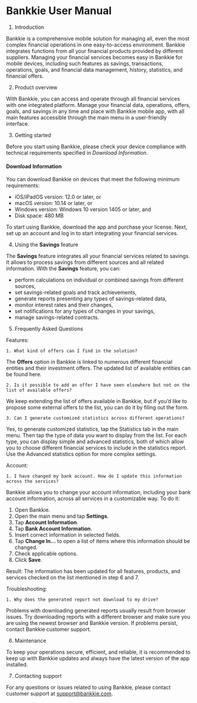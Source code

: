 # Bankkie User Manual
1. Introduction
   
Bankkie is a comprehensive mobile solution for managing all, even the most complex financial operations in one easy-to-access environment. Bankkie integrates functions from all your financial products provided by different suppliers.
Managing your financial services becomes easy in Bankkie for mobile devices, including such features as savings, transactions, operations, goals, and financial data management, history, statistics, and financial offers.

2. Product overview

With Bankkie, you can access and operate through all financial services with one integrated platform. Manage your financial data, operations, offers, goals, and savings in any time and place with Bankkie mobile app, with all main features accessible through the main menu in a user-friendly interface.

3. Getting started

Before you start using Bankkie, please check your device compliance with technical requirements specified in *Download Information*.

#### Download Information
You can download Bankkie on devices that meet the following minimum requirements:

- iOS/iPadOS version: 12.0 or later, or
- macOS version: 10.14 or later, or
- Windows version: Windows 10 version 1405 or later, and
- Disk space: 480 MB
  
To start using Bankkie, download the app and purchase your license. Next, set up an account and log in to start integrating your financial services.

4. Using the **Savings** feature
   
The **Savings** feature integrates all your financial services related to savings. It allows to process savings from different sources and all related information.
With the **Savings** feature, you can:
 - perform calculations on individual or combined savings from different sources,
  - set savings-related goals and track achievements,
  - generate reports presenting any types of savings-related data,
  - monitor interest rates and their changes,
  - set notifications for any types of changes in your savings,
  - manage savings-related contracts.

5. Frequently Asked Questions

Features:

    1. What kind of offers can I find in the solution?
The **Offers** option in Bankkie is linked to numerous different financial entities and their investment offers. The updated list of available entities can be found here.
    
    2. Is it possible to add an offer I have seen elsewhere but not on the list of available offers?
We keep extending the list of offers available in Bankkie, but if you’d like to propose some external offers to the list, you can do it by filing out the form.
    
    3. Can I generate customized statistics across different operations?
Yes, to generate customized statistics, tap the Statistics tab in the main menu. Then tap the type of data you want to display from the list. For each type, you can display simple and advanced statistics, both of which allow you to choose different financial services to include in the statistics report. Use the Advanced statistics option for more complex settings.

Account:

    1. I have changed my bank account. How do I update this information across the services?
Bankkie allows you to change your account information, including your bank account information, across all services in a customizable way. To do it:

 1. Open Bankkie.
 2. Open the main menu and tap **Settings**.
 3. Tap **Account Information**.
 4. Tap **Bank Account Information**.
 5. Insert correct information in selected fields.
 6. Tap **Change In…** to open a list of items where this information should be changed.
 7. Check applicable options.
 8. Click **Save**.
   
Result: The information has been updated for all features, products, and services checked on the list mentioned in step 6 and 7.

Troubleshooting:

    1. Why does the generated report not download to my drive?
Problems with downloading generated reports usually result from browser issues. Try downloading reports with a different browser and make sure you are using the newest browser and Bankkie version. If problems persist, contact Bankkie customer support.

6. Maintenance
   
To keep your operations secure, efficient, and reliable, it is recommended to keep up with Bankkie updates and always have the latest version of the app installed.

7. Contacting support

For any questions or issues related to using Bankkie, please contact customer support at support@bankkie.com.
